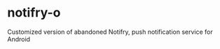 notifry-o
=========

Customized version of abandoned Notifry, push notification service for Android
